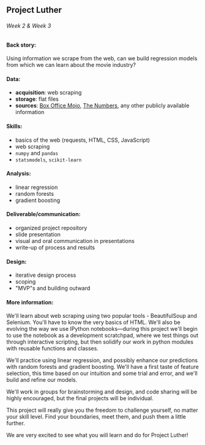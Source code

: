 ## Project Luther
###### Week 2 & Week 3

#### Back story:

Using information we scrape from the web, can we build regression models from which we can learn about the movie industry?


#### Data:

 * **acquisition**: web scraping
 * **storage**: flat files
 * **sources**: [Box Office Mojo](http://www.boxofficemojo.com), [The Numbers](http://www.the-numbers.com/), any other publicly available information


#### Skills:

 * basics of the web (requests, HTML, CSS, JavaScript)
 * web scraping
 * `numpy` and `pandas`
 * `statsmodels`, `scikit-learn`


#### Analysis:

 * linear regression
 * random forests
 * gradient boosting


#### Deliverable/communication:

 * organized project repository
 * slide presentation
 * visual and oral communication in presentations
 * write-up of process and results


#### Design:

 * iterative design process
 * scoping
 * "MVP"s and building outward


#### More information:

We'll learn about web scraping using two popular tools - BeautifulSoup and Selenium. You'll have to know the very basics of HTML. We'll also be evolving the way we use IPython notebooks—during this project we'll begin to use the notebook as a development scratchpad, where we test things out through interactive scripting, but then solidify our work in python modules with reusable functions and classes.

We'll practice using linear regression, and possibly enhance our predictions with random forests and gradient boosting. We'll have a first taste of feature selection, this time based on our intuition and some trial and error, and we'll build and refine our models.

We'll work in groups for brainstorming and design, and code sharing will be highly encouraged, but the final projects will be individual.

This project will really give you the freedom to challenge yourself, no matter your skill level. Find your boundaries, meet them, and push them a little further.

We are very excited to see what you will learn and do for Project Luther!
